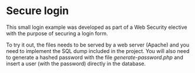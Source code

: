 # Secure login
This small login example was developed as part of a Web Security elective with the purpose of securing a login form.

To try it out, the files needs to be served by a web server (Apache) and you need to implement the SQL dump included in the project. You will also need to generate a hashed password with the file *generate-password.php* and insert a user (with the password) directly in the database. 